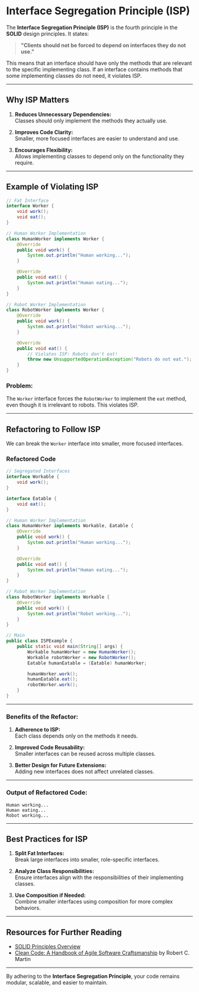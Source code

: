 
# Interface Segregation Principle (ISP)

The **Interface Segregation Principle (ISP)** is the fourth principle in the **SOLID** design principles. It states:  

> **"Clients should not be forced to depend on interfaces they do not use."**

This means that an interface should have only the methods that are relevant to the specific implementing class. If an interface contains methods that some implementing classes do not need, it violates ISP.

---

## Why ISP Matters

1. **Reduces Unnecessary Dependencies:**  
   Classes should only implement the methods they actually use.

2. **Improves Code Clarity:**  
   Smaller, more focused interfaces are easier to understand and use.

3. **Encourages Flexibility:**  
   Allows implementing classes to depend only on the functionality they require.

---

## Example of Violating ISP

```java
// Fat Interface
interface Worker {
    void work();
    void eat();
}

// Human Worker Implementation
class HumanWorker implements Worker {
    @Override
    public void work() {
        System.out.println("Human working...");
    }

    @Override
    public void eat() {
        System.out.println("Human eating...");
    }
}

// Robot Worker Implementation
class RobotWorker implements Worker {
    @Override
    public void work() {
        System.out.println("Robot working...");
    }

    @Override
    public void eat() {
        // Violates ISP: Robots don't eat!
        throw new UnsupportedOperationException("Robots do not eat.");
    }
}
```

### Problem:

The `Worker` interface forces the `RobotWorker` to implement the `eat` method, even though it is irrelevant to robots. This violates ISP.

---

## Refactoring to Follow ISP

We can break the `Worker` interface into smaller, more focused interfaces.

### Refactored Code

```java
// Segregated Interfaces
interface Workable {
    void work();
}

interface Eatable {
    void eat();
}

// Human Worker Implementation
class HumanWorker implements Workable, Eatable {
    @Override
    public void work() {
        System.out.println("Human working...");
    }

    @Override
    public void eat() {
        System.out.println("Human eating...");
    }
}

// Robot Worker Implementation
class RobotWorker implements Workable {
    @Override
    public void work() {
        System.out.println("Robot working...");
    }
}

// Main
public class ISPExample {
    public static void main(String[] args) {
        Workable humanWorker = new HumanWorker();
        Workable robotWorker = new RobotWorker();
        Eatable humanEatable = (Eatable) humanWorker;

        humanWorker.work();
        humanEatable.eat();
        robotWorker.work();
    }
}
```

---

### Benefits of the Refactor:

1. **Adherence to ISP:**  
   Each class depends only on the methods it needs.

2. **Improved Code Reusability:**  
   Smaller interfaces can be reused across multiple classes.

3. **Better Design for Future Extensions:**  
   Adding new interfaces does not affect unrelated classes.

---

### Output of Refactored Code:

```
Human working...
Human eating...
Robot working...
```

---

## Best Practices for ISP

1. **Split Fat Interfaces:**  
   Break large interfaces into smaller, role-specific interfaces.

2. **Analyze Class Responsibilities:**  
   Ensure interfaces align with the responsibilities of their implementing classes.

3. **Use Composition if Needed:**  
   Combine smaller interfaces using composition for more complex behaviors.

---

## Resources for Further Reading

- [SOLID Principles Overview](https://en.wikipedia.org/wiki/SOLID)
- [Clean Code: A Handbook of Agile Software Craftsmanship](https://www.goodreads.com/book/show/3735293-clean-code) by Robert C. Martin

---

By adhering to the **Interface Segregation Principle**, your code remains modular, scalable, and easier to maintain.
